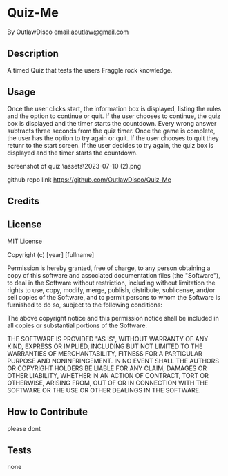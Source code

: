 # Quiz-Me

By OutlawDisco
email:aoutlaw@gmail.com

## Description

A timed Quiz that tests the users Fraggle rock knowledge.

## Usage

Once the user clicks start, the information box is displayed, listing the rules and the option to continue or quit. If the user chooses to continue, the quiz box is displayed and the timer starts the countdown. Every wrong answer subtracts three seconds from the quiz timer. Once the game is complete, the user has the option to try again or quit. If the user chooses to quit they retunr to the start screen. If the user decides to try again, the quiz box is displayed and the timer starts the countdown.

screenshot of quiz
\assets\2023-07-10 (2).png

github repo link
https://github.com/OutlawDisco/Quiz-Me

## Credits

## License

MIT License

Copyright (c) [year] [fullname]

Permission is hereby granted, free of charge, to any person obtaining a copy
of this software and associated documentation files (the "Software"), to deal
in the Software without restriction, including without limitation the rights
to use, copy, modify, merge, publish, distribute, sublicense, and/or sell
copies of the Software, and to permit persons to whom the Software is
furnished to do so, subject to the following conditions:

The above copyright notice and this permission notice shall be included in all
copies or substantial portions of the Software.

THE SOFTWARE IS PROVIDED "AS IS", WITHOUT WARRANTY OF ANY KIND, EXPRESS OR
IMPLIED, INCLUDING BUT NOT LIMITED TO THE WARRANTIES OF MERCHANTABILITY,
FITNESS FOR A PARTICULAR PURPOSE AND NONINFRINGEMENT. IN NO EVENT SHALL THE
AUTHORS OR COPYRIGHT HOLDERS BE LIABLE FOR ANY CLAIM, DAMAGES OR OTHER
LIABILITY, WHETHER IN AN ACTION OF CONTRACT, TORT OR OTHERWISE, ARISING FROM,
OUT OF OR IN CONNECTION WITH THE SOFTWARE OR THE USE OR OTHER DEALINGS IN THE
SOFTWARE.

## How to Contribute

please dont

## Tests

none
